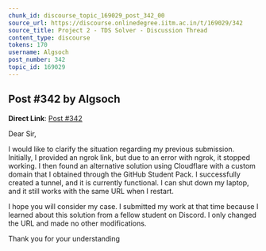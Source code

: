 ```yaml
---
chunk_id: discourse_topic_169029_post_342_00
source_url: https://discourse.onlinedegree.iitm.ac.in/t/169029/342
source_title: Project 2 - TDS Solver - Discussion Thread
content_type: discourse
tokens: 170
username: Algsoch
post_number: 342
topic_id: 169029
---
```


## Post #342 by Algsoch

**Direct Link**: [Post #342](https://discourse.onlinedegree.iitm.ac.in/t/169029/342)

Dear Sir,

I would like to clarify the situation regarding my previous submission. Initially, I provided an ngrok link, but due to an error with ngrok, it stopped working. I then found an alternative solution using Cloudflare with a custom domain that I obtained through the GitHub Student Pack. I successfully created a tunnel, and it is currently functional. I can shut down my laptop, and it still works with the same URL when I restart.

I hope you will consider my case. I submitted my work at that time because I learned about this solution from a fellow student on Discord. I only changed the URL and made no other modifications.

Thank you for your understanding
